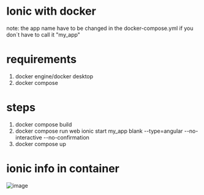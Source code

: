 # Ionic with docker
note: the app name have to be changed in the docker-compose.yml if you don´t have to call it "my_app"

# requirements
1. docker engine/docker desktop
2. docker compose

# steps
1. docker compose build
2. docker compose run web ionic start my_app blank --type=angular --no-interactive --no-confirmation
3. docker compose up

# ionic info in container
![image](https://github.com/Wladimir3984/docker-ionic/assets/83993271/10842c9f-a7f3-4d0a-82ea-e9bfb07332e5)

